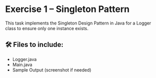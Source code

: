 # Exercise 1 – Singleton Pattern

This task implements the Singleton Design Pattern in Java for a Logger class to ensure only one instance exists.

## 🛠️ Files to include:
- Logger.java
- Main.java
- Sample Output (screenshot if needed)
